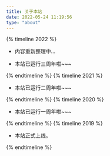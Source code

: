 ```yaml
---
title: 关于本站
date: 2022-05-24 11:19:56
type: "about"
---
```


{% timeline 2022 %}
<!-- timeline 11-01 -->
- 内容重新整理中...
<!-- endtimeline -->
<!-- timeline 10-09 -->
- 本站已运行三周年啦~~~
<!-- endtimeline -->
{% endtimeline %}
{% timeline 2021 %}
<!-- timeline 10-09 -->
- 本站已运行二周年啦~~~
<!-- endtimeline -->
{% endtimeline %}
{% timeline 2020 %}
<!-- timeline 10-09 -->
- 本站已运行一周年啦~~~
<!-- endtimeline -->
{% endtimeline %}
{% timeline 2019 %}
<!-- timeline 10-09 -->
- 本站正式上线。
<!-- endtimeline -->
{% endtimeline %}
